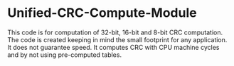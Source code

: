 # Unified-CRC-Compute-Module
This code is for computation of 32-bit, 16-bit and 8-bit CRC computation. The code is created keeping in mind the small footprint for any application. It does not guarantee speed. It computes CRC with CPU machine cycles and by not using pre-computed tables.
